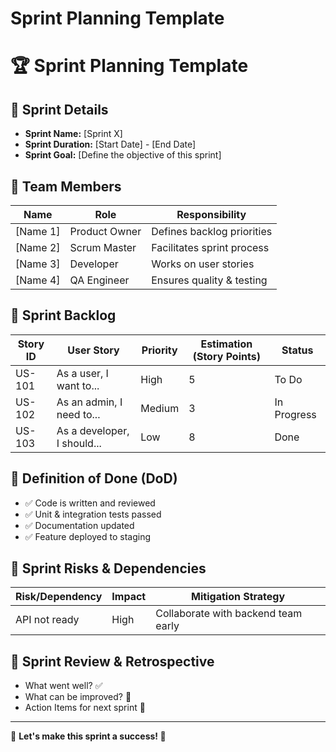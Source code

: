 # Sprint Planning Template 
# 🏆 Sprint Planning Template  

## 📅 Sprint Details  
- **Sprint Name:** [Sprint X]  
- **Sprint Duration:** [Start Date] - [End Date]  
- **Sprint Goal:** [Define the objective of this sprint]  

## 👥 Team Members  
| Name          | Role                 | Responsibility |
|--------------|----------------------|---------------|
| [Name 1]     | Product Owner        | Defines backlog priorities |
| [Name 2]     | Scrum Master         | Facilitates sprint process |
| [Name 3]     | Developer            | Works on user stories |
| [Name 4]     | QA Engineer          | Ensures quality & testing |

## 📌 Sprint Backlog  
| Story ID | User Story | Priority | Estimation (Story Points) | Status |
|----------|-----------|----------|--------------------------|--------|
| US-101   | As a user, I want to... | High | 5 | To Do |
| US-102   | As an admin, I need to... | Medium | 3 | In Progress |
| US-103   | As a developer, I should... | Low | 8 | Done |

## 🎯 Definition of Done (DoD)  
- ✅ Code is written and reviewed  
- ✅ Unit & integration tests passed  
- ✅ Documentation updated  
- ✅ Feature deployed to staging  

## 🔄 Sprint Risks & Dependencies  
| Risk/Dependency | Impact | Mitigation Strategy |
|----------------|--------|---------------------|
| API not ready  | High   | Collaborate with backend team early |

## 🔔 Sprint Review & Retrospective  
- What went well? ✅  
- What can be improved? 🔄  
- Action Items for next sprint 📝  

---

🎯 **Let's make this sprint a success! 🚀**  
